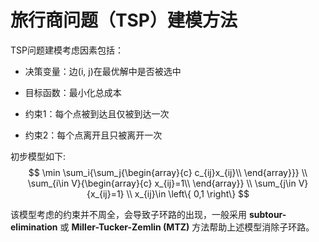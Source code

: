 # 旅行商问题（TSP）建模方法
TSP问题建模考虑因素包括：
- 决策变量：边(i, j)在最优解中是否被选中

- 目标函数：最小化总成本

- 约束1：每个点被到达且仅被到达一次

- 约束2：每个点离开且只被离开一次

初步模型如下:
$$
\min  \sum_i{\sum_j{\begin{array}{c}
	c_{ij}x_{ij}\\
\end{array}}}
\\
\sum_{i\in V}{\begin{array}{c}
	x_{ij}=1\\
\end{array}}
\\
\sum_{j\in V}{x_{ij}=1}
\\
x_{ij}\in \left\{ 0,1 \right\} 
$$

该模型考虑的约束并不周全，会导致子环路的出现，一般采用 **subtour-elimination** 或 **Miller-Tucker-Zemlin (MTZ)** 方法帮助上述模型消除子环路。
